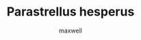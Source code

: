 ---
layout: post
author: maxwell
title: Parastrellus hesperus
description: 
tags: []
image: 
  feature: 
  credit: 
  creditlink: 
permalink: parastrellus-hesperus
---
